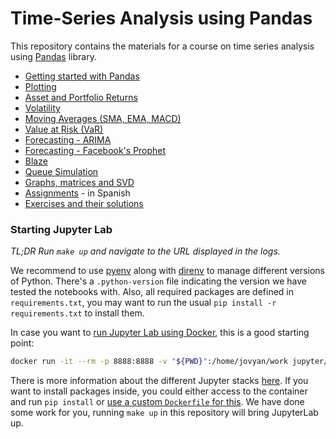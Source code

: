 # Time-Series Analysis using Pandas

This repository contains the materials for a course on time series analysis using [Pandas](https://pandas.pydata.org) library.

- [Getting started with Pandas](01_getting_started.ipynb)
- [Plotting](02_plotting.ipynb)
- [Asset and Portfolio Returns](03_returns.ipynb)
- [Volatility](04_volatility.ipynb)
- [Moving Averages (SMA, EMA, MACD)](05_moving_averages.ipynb)
- [Value at Risk (VaR)](06_value_at_risk.ipynb)
- [Forecasting - ARIMA](07_forecasting_arima.ipynb)
- [Forecasting - Facebook's Prophet](08_forecasting_fbprophet.ipynb)
- [Blaze](09_blaze.ipynb)
- [Queue Simulation](09_queue_simulation.ipynb)
- [Graphs, matrices and SVD](10_graphs_matrices_and_svd.ipynb)
- [Assignments](0A_assignments.ipynb) - in Spanish
- [Exercises and their solutions](0B_exercises_and_solutions.ipynb)

### Starting Jupyter Lab

_TL;DR Run `make up` and navigate to the URL displayed in the logs._

We recommend to use [pyenv](https://github.com/pyenv/pyenv) along with [direnv](https://github.com/direnv/direnv/wiki/Python#pyenv) to manage different versions of Python. There's a `.python-version` file indicating the version we have tested the notebooks with. Also, all required packages are defined in `requirements.txt`, you may want to run the usual `pip install -r requirements.txt` to install them.

In case you want to [run Jupyter Lab using Docker](https://jupyter-docker-stacks.readthedocs.io/en/latest), this is a good starting point:

```bash
docker run -it --rm -p 8888:8888 -v "${PWD}":/home/jovyan/work jupyter/scipy-notebook
```

There is more information about the different Jupyter stacks [here](https://jupyter-docker-stacks.readthedocs.io/en/latest/using/selecting.html). If you want to install packages inside, you could either access to the container and run `pip install` or [use a custom `Dockerfile` for this](https://jupyter-docker-stacks.readthedocs.io/en/latest/using/recipes.html#using-mamba-install-or-pip-install-in-a-child-docker-image). We have done some work for you, running `make up` in this repository will bring JupyterLab up.
